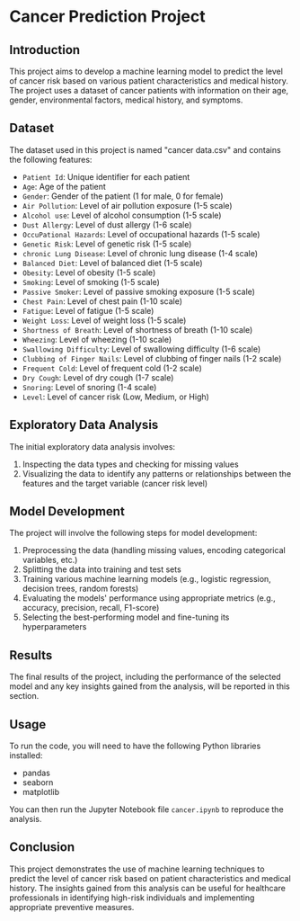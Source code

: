 # Cancer Prediction Project
## Introduction
This project aims to develop a machine learning model to predict the level of cancer risk based on various patient characteristics and medical history. 
The project uses a dataset of cancer patients with information on their age, gender, environmental factors, medical history, and symptoms.

## Dataset
The dataset used in this project is named "cancer data.csv" and contains the following features:

- `Patient Id`: Unique identifier for each patient
- `Age`: Age of the patient
- `Gender`: Gender of the patient (1 for male, 0 for female)
- `Air Pollution`: Level of air pollution exposure (1-5 scale)
- `Alcohol use`: Level of alcohol consumption (1-5 scale)
- `Dust Allergy`: Level of dust allergy (1-6 scale)
- `OccuPational Hazards`: Level of occupational hazards (1-5 scale)
- `Genetic Risk`: Level of genetic risk (1-5 scale)
- `chronic Lung Disease`: Level of chronic lung disease (1-4 scale)
- `Balanced Diet`: Level of balanced diet (1-5 scale)
- `Obesity`: Level of obesity (1-5 scale)
- `Smoking`: Level of smoking (1-5 scale)
- `Passive Smoker`: Level of passive smoking exposure (1-5 scale)
- `Chest Pain`: Level of chest pain (1-10 scale)
- `Fatigue`: Level of fatigue (1-5 scale)
- `Weight Loss`: Level of weight loss (1-5 scale)
- `Shortness of Breath`: Level of shortness of breath (1-10 scale)
- `Wheezing`: Level of wheezing (1-10 scale)
- `Swallowing Difficulty`: Level of swallowing difficulty (1-6 scale)
- `Clubbing of Finger Nails`: Level of clubbing of finger nails (1-2 scale)
- `Frequent Cold`: Level of frequent cold (1-2 scale)
- `Dry Cough`: Level of dry cough (1-7 scale)
- `Snoring`: Level of snoring (1-4 scale)
- `Level`: Level of cancer risk (Low, Medium, or High)

## Exploratory Data Analysis
The initial exploratory data analysis involves:

1. Inspecting the data types and checking for missing values
2. Visualizing the data to identify any patterns or relationships between the features and the target variable (cancer risk level)

## Model Development
The project will involve the following steps for model development:

1. Preprocessing the data (handling missing values, encoding categorical variables, etc.)
2. Splitting the data into training and test sets
3. Training various machine learning models (e.g., logistic regression, decision trees, random forests)
4. Evaluating the models' performance using appropriate metrics (e.g., accuracy, precision, recall, F1-score)
5. Selecting the best-performing model and fine-tuning its hyperparameters

## Results
The final results of the project, including the performance of the selected model and any key insights gained from the analysis, 
will be reported in this section.

## Usage
To run the code, you will need to have the following Python libraries installed:

- pandas
- seaborn
- matplotlib

You can then run the Jupyter Notebook file `cancer.ipynb` to reproduce the analysis.

## Conclusion
This project demonstrates the use of machine learning techniques to predict the level of cancer risk based on patient characteristics and medical history. 
The insights gained from this analysis can be useful for healthcare professionals in identifying high-risk individuals and implementing appropriate preventive measures.
